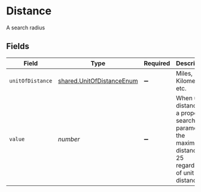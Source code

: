# Distance

A search radius


## Fields

| Field                                                                                                         | Type                                                                                                          | Required                                                                                                      | Description                                                                                                   | Example                                                                                                       |
| ------------------------------------------------------------------------------------------------------------- | ------------------------------------------------------------------------------------------------------------- | ------------------------------------------------------------------------------------------------------------- | ------------------------------------------------------------------------------------------------------------- | ------------------------------------------------------------------------------------------------------------- |
| `unitOfDistance`                                                                                              | [shared.UnitOfDistanceEnum](../../models/shared/unitofdistanceenum.md)                                        | :heavy_minus_sign:                                                                                            | Miles, Kilometers, etc.                                                                                       |                                                                                                               |
| `value`                                                                                                       | *number*                                                                                                      | :heavy_minus_sign:                                                                                            | When using distance as a property search parameter, the maximum distance is 25 regardless of unit of distance | 25                                                                                                            |